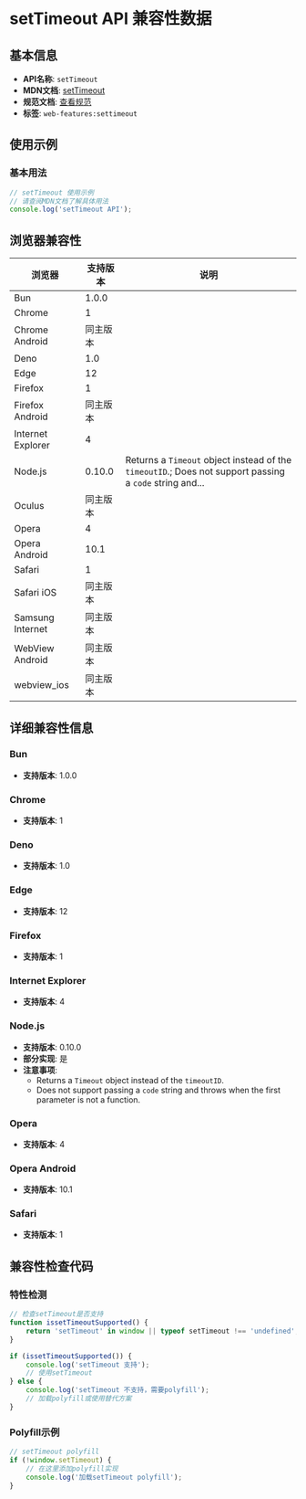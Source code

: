 # setTimeout API 兼容性数据

## 基本信息

- **API名称**: `setTimeout`
- **MDN文档**: [setTimeout](https://developer.mozilla.org/docs/Web/API/Window/setTimeout)
- **规范文档**: [查看规范](https://html.spec.whatwg.org/multipage/timers-and-user-prompts.html#dom-settimeout-dev)
- **标签**: `web-features:settimeout`

## 使用示例

### 基本用法

```javascript
// setTimeout 使用示例
// 请查阅MDN文档了解具体用法
console.log('setTimeout API');
```

## 浏览器兼容性

| 浏览器 | 支持版本 | 说明 |
|--------|----------|------|
| Bun | 1.0.0 |  |
| Chrome | 1 |  |
| Chrome Android | 同主版本 |  |
| Deno | 1.0 |  |
| Edge | 12 |  |
| Firefox | 1 |  |
| Firefox Android | 同主版本 |  |
| Internet Explorer | 4 |  |
| Node.js | 0.10.0 | Returns a `Timeout` object instead of the `timeoutID`.; Does not support passing a `code` string and... |
| Oculus | 同主版本 |  |
| Opera | 4 |  |
| Opera Android | 10.1 |  |
| Safari | 1 |  |
| Safari iOS | 同主版本 |  |
| Samsung Internet | 同主版本 |  |
| WebView Android | 同主版本 |  |
| webview_ios | 同主版本 |  |

## 详细兼容性信息

### Bun

- **支持版本**: 1.0.0

### Chrome

- **支持版本**: 1

### Deno

- **支持版本**: 1.0

### Edge

- **支持版本**: 12

### Firefox

- **支持版本**: 1

### Internet Explorer

- **支持版本**: 4

### Node.js

- **支持版本**: 0.10.0
- **部分实现**: 是
- **注意事项**:
  - Returns a `Timeout` object instead of the `timeoutID`.
  - Does not support passing a `code` string and throws when the first parameter is not a function.

### Opera

- **支持版本**: 4

### Opera Android

- **支持版本**: 10.1

### Safari

- **支持版本**: 1

## 兼容性检查代码

### 特性检测

```javascript
// 检查setTimeout是否支持
function issetTimeoutSupported() {
    return 'setTimeout' in window || typeof setTimeout !== 'undefined';
}

if (issetTimeoutSupported()) {
    console.log('setTimeout 支持');
    // 使用setTimeout
} else {
    console.log('setTimeout 不支持，需要polyfill');
    // 加载polyfill或使用替代方案
}
```

### Polyfill示例

```javascript
// setTimeout polyfill
if (!window.setTimeout) {
    // 在这里添加polyfill实现
    console.log('加载setTimeout polyfill');
}
```

